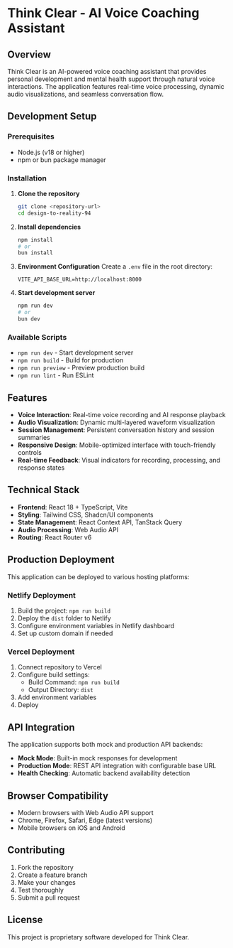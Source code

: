 # Think Clear - AI Voice Coaching Assistant

## Overview
Think Clear is an AI-powered voice coaching assistant that provides personal development and mental health support through natural voice interactions. The application features real-time voice processing, dynamic audio visualizations, and seamless conversation flow.

## Development Setup

### Prerequisites
- Node.js (v18 or higher)
- npm or bun package manager

### Installation

1. **Clone the repository**
   ```bash
   git clone <repository-url>
   cd design-to-reality-94
   ```

2. **Install dependencies**
   ```bash
   npm install
   # or
   bun install
   ```

3. **Environment Configuration**
   Create a `.env` file in the root directory:
   ```env
   VITE_API_BASE_URL=http://localhost:8000
   ```

4. **Start development server**
   ```bash
   npm run dev
   # or
   bun dev
   ```

### Available Scripts

- `npm run dev` - Start development server
- `npm run build` - Build for production
- `npm run preview` - Preview production build
- `npm run lint` - Run ESLint

## Features

- **Voice Interaction**: Real-time voice recording and AI response playback
- **Audio Visualization**: Dynamic multi-layered waveform visualization
- **Session Management**: Persistent conversation history and session summaries
- **Responsive Design**: Mobile-optimized interface with touch-friendly controls
- **Real-time Feedback**: Visual indicators for recording, processing, and response states

## Technical Stack

- **Frontend**: React 18 + TypeScript, Vite
- **Styling**: Tailwind CSS, Shadcn/UI components
- **State Management**: React Context API, TanStack Query
- **Audio Processing**: Web Audio API
- **Routing**: React Router v6

## Production Deployment

This application can be deployed to various hosting platforms:

### Netlify Deployment
1. Build the project: `npm run build`
2. Deploy the `dist` folder to Netlify
3. Configure environment variables in Netlify dashboard
4. Set up custom domain if needed

### Vercel Deployment
1. Connect repository to Vercel
2. Configure build settings:
   - Build Command: `npm run build`
   - Output Directory: `dist`
3. Add environment variables
4. Deploy

## API Integration

The application supports both mock and production API backends:

- **Mock Mode**: Built-in mock responses for development
- **Production Mode**: REST API integration with configurable base URL
- **Health Checking**: Automatic backend availability detection

## Browser Compatibility

- Modern browsers with Web Audio API support
- Chrome, Firefox, Safari, Edge (latest versions)
- Mobile browsers on iOS and Android

## Contributing

1. Fork the repository
2. Create a feature branch
3. Make your changes
4. Test thoroughly
5. Submit a pull request

## License

This project is proprietary software developed for Think Clear.
